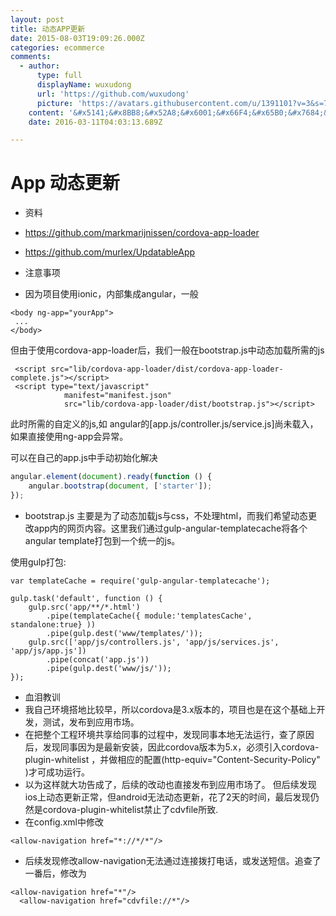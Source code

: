 ```yaml
---
layout: post
title: 动态APP更新
date: 2015-08-03T19:09:26.000Z
categories: ecommerce
comments:
  - author:
      type: full
      displayName: wuxudong
      url: 'https://github.com/wuxudong'
      picture: 'https://avatars.githubusercontent.com/u/1391101?v=3&s=73'
    content: '&#x5141;&#x8BB8;&#x52A8;&#x6001;&#x66F4;&#x65B0;&#x7684;&#x5EFA;&#x8BAE;&#x8BBE;&#x7ACB;&#x4E24;&#x4E2A;&#x7248;&#x672C;&#x53F7;&#xFF0C;&#x4E00;&#x4E2A;&#x662F;&#x5916;&#x90E8;app&#x7684;&#x7248;&#x672C;&#x53F7;&#xFF0C;&#x4E00;&#x4E2A;&#x662F;&#x5185;&#x90E8;&#x52A8;&#x6001;&#x4EE3;&#x7801;&#x7684;&#x7248;&#x672C;&#x53F7;&#xFF0C;&#x8FD9;&#x6837;&#x53EF;&#x4EE5;&#x66F4;&#x7075;&#x6D3B;&#x7684;&#x6839;&#x636E;&#x66F4;&#x65B0;&#x63A5;&#x53E3;&#x6765;&#x51B3;&#x5B9A;&#x662F;&#x5426;&#x5F3A;&#x5236;&#x66F4;&#x65B0;&#xFF0C;&#x63D0;&#x793A;&#x66F4;&#x65B0;&#x6216;&#x5FFD;&#x7565;&#x3002;'
    date: 2016-03-11T04:03:13.689Z

---
```


# App 动态更新

* 资料
 * https://github.com/markmarijnissen/cordova-app-loader
 * https://github.com/murlex/UpdatableApp


* 注意事项
 * 因为项目使用ionic，内部集成angular，一般

```
<body ng-app="yourApp">
 ...
</body>
```


 但由于使用cordova-app-loader后，我们一般在bootstrap.js中动态加载所需的js
 
```
 <script src="lib/cordova-app-loader/dist/cordova-app-loader-complete.js"></script>
 <script type="text/javascript"
            manifest="manifest.json"
            src="lib/cordova-app-loader/dist/bootstrap.js"></script>
```
 
 此时所需的自定义的js,如 angular的[app.js/controller.js/service.js]尚未载入，如果直接使用ng-app会异常。 
 
 可以在自己的app.js中手动初始化解决

```javascript
angular.element(document).ready(function () {
    angular.bootstrap(document, ['starter']);
});
```

 * bootstrap.js 主要是为了动态加载js与css，不处理html，而我们希望动态更改app内的网页内容。这里我们通过gulp-angular-templatecache将各个angular template打包到一个统一的js。
 
 使用gulp打包:

```
var templateCache = require('gulp-angular-templatecache');

gulp.task('default', function () {
    gulp.src('app/**/*.html')
        .pipe(templateCache({ module:'templatesCache', standalone:true} ))
        .pipe(gulp.dest('www/templates/'));
    gulp.src(['app/js/controllers.js', 'app/js/services.js', 'app/js/app.js'])
        .pipe(concat('app.js'))
        .pipe(gulp.dest('www/js/'));
});
```

* 血泪教训
 * 我自己环境搭地比较早，所以cordova是3.x版本的，项目也是在这个基础上开发，测试，发布到应用市场。
 * 在把整个工程环境共享给同事的过程中，发现同事本地无法运行，查了原因后，发现同事因为是最新安装，因此cordova版本为5.x，必须引入cordova-plugin-whitelist ，并做相应的配置(http-equiv="Content-Security-Policy" )才可成功运行。
 * 以为这样就大功告成了，后续的改动也直接发布到应用市场了。 但后续发现ios上动态更新正常，但android无法动态更新，花了2天的时间，最后发现仍然是cordova-plugin-whitelist禁止了cdvfile所致.
 *  在config.xml中修改

```
<allow-navigation href="*://*/*"/>
```

* 后续发现修改allow-navigation无法通过连接拨打电话，或发送短信。追查了一番后，修改为

```
<allow-navigation href="*"/>
  <allow-navigation href="cdvfile://*"/>
```

